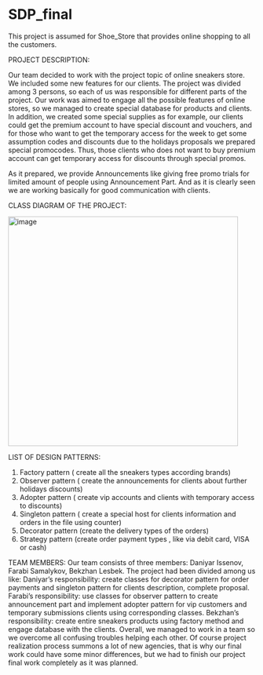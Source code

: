 # SDP_final


This project is assumed for Shoe_Store that provides online shopping to all the customers. 


PROJECT DESCRIPTION: 

Our team decided to work with the project topic of online sneakers store. We included some new features for our clients. The project was divided among 3 persons, so each of us was responsible for different parts of the project. Our work was aimed to engage all the possible features of online stores, so we managed to create special database for products and clients. In addition, we created some special supplies as for example, our clients could get the premium account to have special discount and vouchers, and for those who want to get the temporary access for the week to get some assumption codes and discounts due to the holidays proposals we prepared special promocodes. Thus, those clients who does not want to buy premium account can get temporary access for discounts through special promos.  

As it prepared, we provide Announcements like giving free promo trials for limited amount of people using Announcement Part. And as it is clearly seen we are working basically for good communication with clients. 


CLASS DIAGRAM OF THE PROJECT: 

<img width="468" alt="image" src="https://user-images.githubusercontent.com/79573421/143544051-29ecae9a-dddd-4274-808d-3dd436f84c2f.png">


LIST OF DESIGN PATTERNS:

1)	Factory pattern ( create all the sneakers types according brands) 
2)	Observer pattern ( create the announcements for clients about further holidays discounts) 
3)	Adopter pattern ( create vip accounts and clients with temporary access to discounts) 
4)	Singleton pattern ( create a special host for clients information and orders in the file using counter) 
5)	Decorator pattern (create the delivery types of the orders) 
6)  Strategy pattern (create order payment types , like via debit card, VISA or cash)

TEAM MEMBERS: 
Our team consists of three members: Daniyar Issenov, Farabi Samalykov, Bekzhan Lesbek. The project had been divided among us like: Daniyar’s responsibility: create classes for decorator pattern for order payments and singleton pattern for clients description, complete proposal.  Farabi’s responsibility: use classes for observer pattern to create announcement part and implement adopter pattern for vip customers and temporary submissions clients using corresponding classes. Bekzhan’s responsibility: create entire sneakers products  using factory method and engage database with the clients. 
Overall, we managed to work in a team so we overcome all confusing troubles helping each other. Of course project realization process summons a lot of new agencies, that is why our final work could have some minor differences, but we had to finish our project final work completely as it was planned. 
